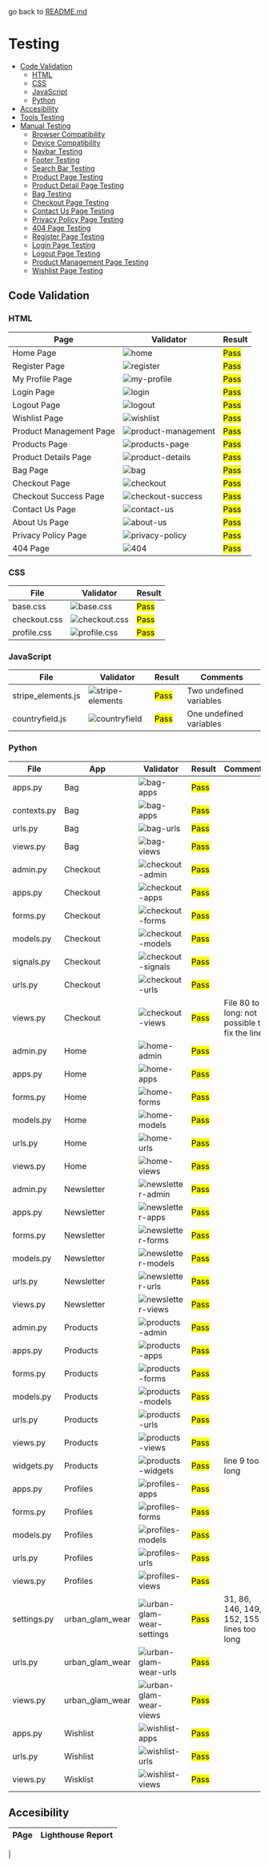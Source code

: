go back to [README.md](/README.md)

# Testing
- [Code Validation](#code-validation)
    - [HTML](#html)
    - [CSS](#css)
    - [JavaScript](#javascript)
    - [Python](#python)
- [Accesibility](#accesibility)
- [Tools Testing](#tools-testing)
- [Manual Testing](#manual-testing)
    - [Browser Compatibility](#browser-compatibility)
    - [Device Compatibility](#device-compatibility)
    - [Navbar Testing](#navbar-testing)
    - [Footer Testing](#footer-testing)
    - [Search Bar Testing](#search-bar-testing)
    - [Product Page Testing](#product-page-testing)
    - [Product Detail Page Testing](#product-detail-page-testing)
    - [Bag Testing](#bag-testing)
    - [Checkout Page Testing](#checkout-page-testing)
    - [Contact Us Page Testing](#contact-us-page-testing)
    - [Privacy Policy Page Testing](#privacy-policy-page-testing)
    - [404 Page Testing](#404-page-testing)
    - [Register Page Testing](#register-page-testing)
    - [Login Page Testing](#login-page-testing)
    - [Logout Page Testing](#logout-page-testing)
    - [Product Management Page Testing](#product-management-page-testing)
    - [Wishlist Page Testing](#wishlist-page-testing)

## Code Validation
### HTML

|Page|Validator|Result|
| --- | --- | --- |
| Home Page | ![home](documentation_assets/testing/home.png) | <mark>Pass<mark> |
| Register Page | ![register](documentation_assets/testing/register.png) | <mark>Pass<mark> |
| My Profile Page | ![my-profile](documentation_assets/testing/my-profile.png) | <mark>Pass<mark> |
| Login Page | ![login](documentation_assets/testing/login.png) | <mark>Pass<mark> |
| Logout Page | ![logout](documentation_assets/testing/logout.png) | <mark>Pass<mark> |
| Wishlist Page | ![wishlist](documentation_assets/testing/wishlist.png) | <mark>Pass<mark> |
| Product Management Page | ![product-management](documentation_assets/testing/product-management.png) | <mark>Pass<mark> |
| Products Page | ![products-page](documentation_assets/testing/products.png) | <mark>Pass<mark> |
| Product Details Page | ![product-details](documentation_assets/testing/product-detail.png) | <mark>Pass<mark> |
| Bag Page | ![bag](documentation_assets/testing/bag.png) | <mark>Pass<mark> |
| Checkout Page | ![checkout](documentation_assets/testing/checkout.png) | <mark>Pass<mark> |
| Checkout Success Page | ![checkout-success](documentation_assets/testing/checkout-success.png) | <mark>Pass<mark> |
| Contact Us Page | ![contact-us](documentation_assets/testing/contact-us.png) | <mark>Pass<mark> |
| About Us Page | ![about-us](documentation_assets/testing/about-us.png) | <mark>Pass<mark> |
| Privacy Policy Page | ![privacy-policy](documentation_assets/testing/privacy-policy.png) | <mark>Pass<mark> |
| 404 Page | ![404](documentation_assets/testing/404.png) | <mark>Pass<mark> |

### CSS

|File|Validator|Result|
| --- | --- | --- |
| base.css | ![base.css](documentation_assets/testing/base.png) | <mark>Pass<mark> |
| checkout.css | ![checkout.css](documentation_assets/testing/checkout-css.png) | <mark>Pass<mark> |
| profile.css | ![profile.css](documentation_assets/testing/profile-css.png) | <mark>Pass<mark> |

### JavaScript

|File|Validator|Result|Comments|
| --- | --- | --- | --- |
| stripe_elements.js | ![stripe-elements](documentation_assets/testing/stripe-elements.png) | <mark>Pass<mark> | Two undefined variables |
| countryfield.js | ![countryfield](documentation_assets/testing/countryfield.png) | <mark>Pass<mark> | One undefined variables |

### Python


|File|App|Validator|Result|Comments|
| --- | --- | --- | --- | --- |
| apps.py | Bag | ![bag-apps](documentation_assets/testing/bag-apps.py.png) | <mark>Pass<mark> | |
| contexts.py | Bag | ![bag-apps](documentation_assets/testing/bag-contexts.png) | <mark>Pass<mark> | |
| urls.py | Bag | ![bag-urls](documentation_assets/testing/bag-urls.png) | <mark>Pass<mark> | |
| views.py | Bag | ![bag-views](documentation_assets/testing/bag-views.png) | <mark>Pass<mark> | |
| admin.py | Checkout | ![checkout-admin](documentation_assets/testing/checkout-admin.png) | <mark>Pass<mark> | |
| apps.py | Checkout |![checkout-apps](documentation_assets/testing/checkout-apps.png) | <mark>Pass<mark> | |
| forms.py | Checkout |![checkout-forms](documentation_assets/testing/checkout-forms.png) | <mark>Pass<mark> | |
| models.py | Checkout |![checkout-models](documentation_assets/testing/checkout-models.png) | <mark>Pass<mark> | |
| signals.py | Checkout |![checkout-signals](documentation_assets/testing/checkout-signals.png) | <mark>Pass<mark> | |
| urls.py | Checkout |![checkout-urls](documentation_assets/testing/checkout-urls.png) | <mark>Pass<mark> | |
| views.py | Checkout |![checkout-views](documentation_assets/testing/checkout-views.png) | <mark>Pass<mark> | File 80 to long: not possible to fix the line |
| admin.py | Home |![home-admin](documentation_assets/testing/home-admin.png) | <mark>Pass<mark> | |
| apps.py | Home |![home-apps](documentation_assets/testing/home-apps.png) | <mark>Pass<mark> | |
| forms.py | Home |![home-forms](documentation_assets/testing/home-forms.png) | <mark>Pass<mark> | |
| models.py | Home |![home-models](documentation_assets/testing/home-models.png) | <mark>Pass<mark> | |
| urls.py | Home |![home-urls](documentation_assets/testing/home-urls.png) | <mark>Pass<mark> | |
| views.py | Home |![home-views](documentation_assets/testing/home-views.png) | <mark>Pass<mark> | |
| admin.py | Newsletter |![newsletter-admin](documentation_assets/testing/newsletter-admin.png) | <mark>Pass<mark> | |
| apps.py | Newsletter |![newsletter-apps](documentation_assets/testing/newsletter-apps.png) | <mark>Pass<mark> | |
| forms.py | Newsletter |![newsletter-forms](documentation_assets/testing/newsletter-forms.png) | <mark>Pass<mark> | |
| models.py | Newsletter |![newsletter-models](documentation_assets/testing/newsletter-models.png) | <mark>Pass<mark> | |
| urls.py | Newsletter |![newsletter-urls](documentation_assets/testing/newsletter-urls.png) | <mark>Pass<mark> | |
| views.py | Newsletter |![newsletter-views](documentation_assets/testing/newsletter-views.png) | <mark>Pass<mark> | |
| admin.py | Products |![products-admin](documentation_assets/testing/products-admin.png) | <mark>Pass<mark> | |
| apps.py | Products |![products-apps](documentation_assets/testing/products-apps.png) | <mark>Pass<mark> | |
| forms.py | Products |![products-forms](documentation_assets/testing/products-forms.png) | <mark>Pass<mark> | |
| models.py | Products |![products-models](documentation_assets/testing/products-models.png) | <mark>Pass<mark> | |
| urls.py | Products |![products-urls](documentation_assets/testing/products-urls.png) | <mark>Pass<mark> | |
| views.py | Products |![products-views](documentation_assets/testing/products-views.png) | <mark>Pass<mark> | |
| widgets.py | Products |![products-widgets](documentation_assets/testing/products-widgets.png) | <mark>Pass<mark> | line 9 too long |
| apps.py | Profiles |![profiles-apps](documentation_assets/testing/profiles-apps.png) | <mark>Pass<mark> | |
| forms.py | Profiles |![profiles-forms](documentation_assets/testing/profiles-forms.png) | <mark>Pass<mark> | |
| models.py | Profiles |![profiles-models](documentation_assets/testing/profiles-models.png) | <mark>Pass<mark> | |
| urls.py | Profiles |![profiles-urls](documentation_assets/testing/profiles-urls.png) | <mark>Pass<mark> | |
| views.py | Profiles |![profiles-views](documentation_assets/testing/profiles-views.png) | <mark>Pass<mark> | |
| settings.py | urban_glam_wear |![urban-glam-wear-settings](documentation_assets/testing/settings.png) | <mark>Pass<mark> | 31, 86, 146, 149, 152, 155 lines too long |
| urls.py | urban_glam_wear |![urban-glam-wear-urls](documentation_assets/testing/ugw-urls.png) | <mark>Pass<mark> | |
| views.py | urban_glam_wear |![urban-glam-wear-views](documentation_assets/testing/ugw-views.png) | <mark>Pass<mark> | |
| apps.py | Wishlist |![wishlist-apps](documentation_assets/testing/wishlist-apps.png) | <mark>Pass<mark> | |
| urls.py | Wishlist |![wishlist-urls](documentation_assets/testing/wishlist-urls.png) | <mark>Pass<mark> | |
| views.py | Wisklist |![wishlist-views](documentation_assets/testing/wishlist-views.png) | <mark>Pass<mark> | 

## Accesibility

|PAge|Lighthouse Report|
| --- | --- |
|
